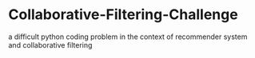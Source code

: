 # Collaborative-Filtering-Challenge
a difficult python coding problem in the context of recommender system and collaborative filtering

